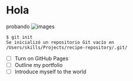 # Hola
probando
![images](https://github.com/user-attachments/assets/e434d3e7-4560-431f-8ed6-b2de28807c97)

```
$ git init
Se inicializó un repositorio Git vacío en /Users/skills/Projects/recipe-repository/.git/
```
- [ ] Turn on GitHub Pages
- [ ] Outline my portfolio
- [ ] Introduce myself to the world

